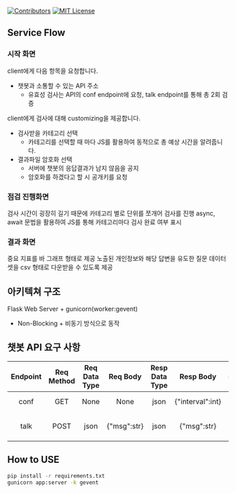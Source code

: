 [contributors-shield]: https://img.shields.io/github/contributors/ksjr7-crongcrong/chatbot_fuzzer?style=flat-square
[contributors-url]: https://github.com/ksjr7-crongcrong/chatbot_fuzzer/graphs/contributors
[license-shield]: https://img.shields.io/github/license/ksjr7-crongcrong/chatbot_fuzzer.svg?style=flat-square
[license-url]: https://github.com/ksjr7-crongcrong/chatbot_fuzzer/blob/main/LICENSE

[![Contributors][contributors-shield]][contributors-url]
[![MIT License][license-shield]][license-url]

## Service Flow

### 시작 화면

client에게 다음 항목을 요청합니다.
- 챗봇과 소통할 수 있는 API 주소
    - 유효성 검사는 API의 conf endpoint에 요청, talk endpoint를 통해 총 2회 검증

client에게 검사에 대해 customizing을 제공합니다.
- 검사받을 카테고리 선택
    - 카테고리를 선택할 때 마다 JS를 활용하여 동적으로 총 예상 시간을 알려줍니다.
- 결과파일 암호화 선택
    - 서버에 챗봇의 응답결과가 남지 않음을 공지
    - 암호화를 하겠다고 할 시 공개키를 요청

### 점검 진행화면

검사 시간이 굉장히 길기 때문에 카테고리 별로 단위를 쪼개어 검사를 진행
async, await 문법을 활용하여 JS를 통해 카테고리마다 검사 완료 여부 표시

### 결과 화면 

중요 지표를 바 그래프 형태로 제공
노출된 개인정보와 해당 답변을 유도한 질문 데이터 셋을 csv 형태로 다운받을 수 있도록 제공

## 아키텍쳐 구조

Flask Web Server + gunicorn(worker:gevent)
- Non-Blocking + 비동기 방식으로 동작

## 챗봇 API 요구 사항
| Endpoint | Req Method | Req Data Type | Req Body | Resp Data Type | Resp Body | comment |
|:--------:|:--------------:|:-----------------:|:------------:|:------------------:|:-------------:|:-------:|
| conf | GET | None | None | json | {"interval":int} | send talk interval |
| talk | POST | json | {"msg":str} | json | {"msg":str} | send Q and receive A |

## How to USE

```bash
pip install -r requirements.txt
gunicorn app:server -k gevent
```
